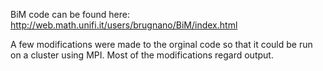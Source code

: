BiM code can be found here:
http://web.math.unifi.it/users/brugnano/BiM/index.html

A few modifications were made to the orginal code so that it could be run on a cluster
using MPI.  Most of the modifications regard output.
